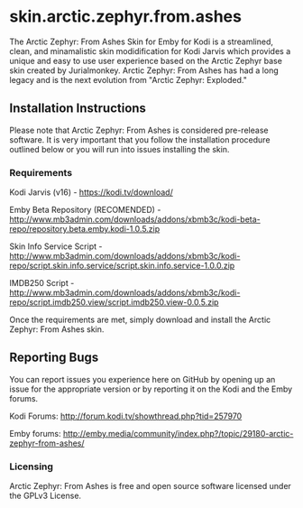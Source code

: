 # skin.arctic.zephyr.from.ashes
The Arctic Zephyr: From Ashes Skin for Emby for Kodi is a streamlined, clean, and minamalistic skin modidification for Kodi Jarvis which provides a unique and easy to use user experience based on the Arctic Zephyr base skin created by Jurialmonkey. Arctic Zephyr: From Ashes has had a long legacy and is the next evolution from "Arctic Zephyr: Exploded."

## Installation Instructions
Please note that Arctic Zephyr: From Ashes is considered pre-release software. It is very important that you follow the installation procedure outlined below or you will run into issues installing the skin.

### Requirements
Kodi Jarvis (v16) - https://kodi.tv/download/

Emby Beta Repository (RECOMENDED) - http://www.mb3admin.com/downloads/addons/xbmb3c/kodi-beta-repo/repository.beta.emby.kodi-1.0.5.zip

Skin Info Service Script - http://www.mb3admin.com/downloads/addons/xbmb3c/kodi-repo/script.skin.info.service/script.skin.info.service-1.0.0.zip

IMDB250 Script - http://www.mb3admin.com/downloads/addons/xbmb3c/kodi-repo/script.imdb250.view/script.imdb250.view-0.0.5.zip

Once the requirements are met, simply download and install the Arctic Zephyr: From Ashes skin.

## Reporting Bugs
You can report issues you experience here on GitHub by opening up an issue for the appropriate version or by reporting it on the Kodi and the Emby forums.

Kodi Forums: http://forum.kodi.tv/showthread.php?tid=257970

Emby forums: http://emby.media/community/index.php?/topic/29180-arctic-zephyr-from-ashes/

### Licensing
Arctic Zephyr: From Ashes is free and open source software licensed under the GPLv3 License.
